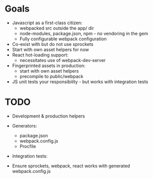 # Goals

 * Javascript as a first-class citizen:
   * webpacked src outside the app/ dir
   * node-modules, package.json, npm - no vendoring in the gem
   * Fully configurable webpack configuration
 * Co-exist with but do not use sprockets
 * Start with own asset helpers for now
 * React hot-loading support:
   * necessitates use of webpack-dev-server
 * Fingerprinted assets in production:
   * start with own asset helpers
   * precompile to public/webpack
 * JS unit tests your responsibility - but works with integration tests

# TODO

* Development & production helpers
* Generators:
  * package.json
  * webpack.config.js
  * Procfile

* Integration tests:
 * Ensure sprockets, webpack, react works with generated webpack.config.js
